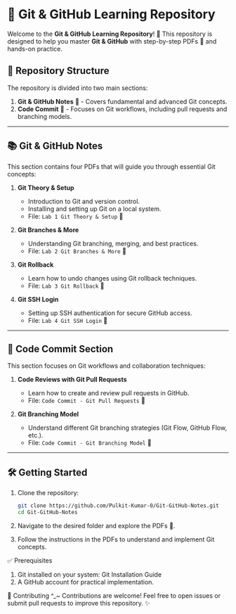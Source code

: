 # 📝 Git & GitHub Learning Repository  

Welcome to the **Git & GitHub Learning Repository**! 🚀 This repository is designed to help you master **Git & GitHub** with step-by-step PDFs 📄 and hands-on practice.  

## 📂 Repository Structure  

The repository is divided into two main sections:  

1. **Git & GitHub Notes** 📘 - Covers fundamental and advanced Git concepts.  
2. **Code Commit** 🔄 - Focuses on Git workflows, including pull requests and branching models.  

---

## 📚 Git & GitHub Notes  

This section contains four PDFs that will guide you through essential Git concepts:  

1. **Git Theory & Setup**  
   - Introduction to Git and version control.  
   - Installing and setting up Git on a local system.  
   - File: `Lab 1 Git Theory & Setup` 📁  

2. **Git Branches & More**  
   - Understanding Git branching, merging, and best practices.  
   - File: `Lab 2 Git Branches & More` 📁  

3. **Git Rollback**  
   - Learn how to undo changes using Git rollback techniques.  
   - File: `Lab 3 Git Rollback` 📁  

4. **Git SSH Login**  
   - Setting up SSH authentication for secure GitHub access.  
   - File: `Lab 4 Git SSH Login` 📁  

---

## 🔄 Code Commit Section  

This section focuses on Git workflows and collaboration techniques:  

1. **Code Reviews with Git Pull Requests**  
   - Learn how to create and review pull requests in GitHub.  
   - File: `Code Commit - Git Pull Requests` 📁  

2. **Git Branching Model**  
   - Understand different Git branching strategies (Git Flow, GitHub Flow, etc.).  
   - File: `Code Commit - Git Branching Model` 📁  

---

## 🛠️ Getting Started  

1. Clone the repository:  
   ```bash  
   git clone https://github.com/Pulkit-Kumar-0/Git-GitHub-Notes.git  
   cd Git-GitHub-Notes  

2. Navigate to the desired folder and explore the PDFs 📄.

4. Follow the instructions in the PDFs to understand and implement Git concepts.

✅ Prerequisites
1. Git installed on your system: Git Installation Guide
2. A GitHub account for practical implementation.

🤝 Contributing
^_~ Contributions are welcome! Feel free to open issues or submit pull requests to improve this repository. ✨
